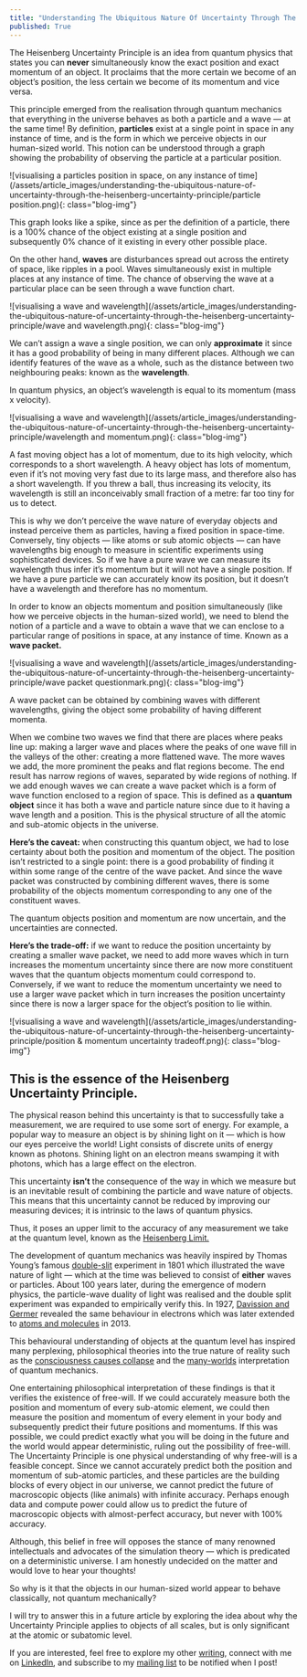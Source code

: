 ```yaml
---
title: "Understanding The Ubiquitous Nature Of Uncertainty Through The Heisenberg Uncertainty Principle"
published: True
---
```


The Heisenberg Uncertainty Principle is an idea from quantum physics that states you can <b>never</b> simultaneously know the exact position and exact momentum of an object. It proclaims that the more certain we become of an object’s position, the less certain we become of its momentum and vice versa.

This principle emerged from the realisation through quantum mechanics that everything in the universe behaves as both a particle and a wave — at the same time! By definition, <b>particles</b> exist at a single point in space in any instance of time, and is the form in which we perceive objects in our human-sized world. This notion can be understood through a graph showing the probability of observing the particle at a particular position.

![visualising a particles position in space, on any instance of time](/assets/article_images/understanding-the-ubiquitous-nature-of-uncertainty-through-the-heisenberg-uncertainty-principle/particle position.png){: class="blog-img"}

This graph looks like a spike, since as per the definition of a particle, there is a 100% chance of the object existing at a single position and subsequently 0% chance of it existing in every other possible place.

On the other hand, <b>waves</b> are disturbances spread out across the entirety of space, like ripples in a pool. Waves simultaneously exist in multiple places at any instance of time. The chance of observing the wave at a particular place can be seen through a wave function chart.

![visualising a wave and wavelength](/assets/article_images/understanding-the-ubiquitous-nature-of-uncertainty-through-the-heisenberg-uncertainty-principle/wave and wavelength.png){: class="blog-img"}

We can’t assign a wave a single position, we can only <b>approximate</b> it since it has a good probability of being in many different places. Although we can identify features of the wave as a whole, such as the distance between two neighbouring peaks: known as the <b>wavelength</b>.

In quantum physics, an object’s wavelength is equal to its momentum (mass x velocity).

![visualising a wave and wavelength](/assets/article_images/understanding-the-ubiquitous-nature-of-uncertainty-through-the-heisenberg-uncertainty-principle/wavelength and momentum.png){: class="blog-img"}

A fast moving object has a lot of momentum, due to its high velocity, which corresponds to a short wavelength. A heavy object has lots of momentum, even if it’s not moving very fast due to its large mass, and therefore also has a short wavelength. If you threw a ball, thus increasing its velocity, its wavelength is still an inconceivably small fraction of a metre: far too tiny for us to detect.

This is why we don’t perceive the wave nature of everyday objects and instead perceive them as particles, having a fixed position in space-time.
Conversely, tiny objects — like atoms or sub atomic objects — can have wavelengths big enough to measure in scientific experiments using sophisticated devices. So if we have a pure wave we can measure its wavelength thus infer it’s momentum but it will not have a single position. If we have a pure particle we can accurately know its position, but it doesn’t have a wavelength and therefore has no momentum.

In order to know an objects momentum and position simultaneously (like how we perceive objects in the human-sized world), we need to blend the notion of a particle and a wave to obtain a wave that we can enclose to a particular range of positions in space, at any instance of time. Known as a <b>wave packet.</b>

![visualising a wave and wavelength](/assets/article_images/understanding-the-ubiquitous-nature-of-uncertainty-through-the-heisenberg-uncertainty-principle/wave packet questionmark.png){: class="blog-img"}

A wave packet can be obtained by combining waves with different wavelengths, giving the object some probability of having different momenta.

When we combine two waves we find that there are places where peaks line up: making a larger wave and places where the peaks of one wave fill in the valleys of the other: creating a more flattened wave. The more waves we add, the more prominent the peaks and flat regions become. The end result has narrow regions of waves, separated by wide regions of nothing. If we add enough waves we can create a wave packet which is a form of wave function enclosed to a region of space. This is defined as a <b>quantum object</b> since it has both a wave and particle nature since due to it having a wave length and a position. This is the physical structure of all the atomic and sub-atomic objects in the universe.

<b>Here’s the caveat:</b> when constructing this quantum object, we had to lose certainty about both the position and momentum of the object. The position isn’t restricted to a single point: there is a good probability of finding it within some range of the centre of the wave packet. And since the wave packet was constructed by combining different waves, there is some probability of the objects momentum corresponding to any one of the constituent waves.

The quantum objects position and momentum are now uncertain, and the uncertainties are connected.

<b>Here’s the trade-off:</b> if we want to reduce the position uncertainty by creating a smaller wave packet, we need to add more waves which in turn increases the momentum uncertainty since there are now more constituent waves that the quantum objects momentum could correspond to. Conversely, if we want to reduce the momentum uncertainty we need to use a larger wave packet which in turn increases the position uncertainty since there is now a larger space for the object’s position to lie within.

![visualising a wave and wavelength](/assets/article_images/understanding-the-ubiquitous-nature-of-uncertainty-through-the-heisenberg-uncertainty-principle/position & momentum uncertainty tradeoff.png){: class="blog-img"}

<h2>This is the essence of the Heisenberg Uncertainty Principle.</h2>

The physical reason behind this uncertainty is that to successfully take a measurement, we are required to use some sort of energy. For example, a popular way to measure an object is by shining light on it — which is how our eyes perceive the world! Light consists of discrete units of energy known as photons. Shining light on an electron means swamping it with photons, which has a large effect on the electron.

This uncertainty <b>isn’t</b> the consequence of the way in which we measure but is an inevitable result of combining the particle and wave nature of objects. This means that this uncertainty cannot be reduced by improving our measuring devices; it is intrinsic to the laws of quantum physics.

Thus, it poses an upper limit to the accuracy of any measurement we take at the quantum level, known as the <a href="https://en.wikipedia.org/wiki/Uncertainty_principle#Heisenberg_limit">Heisenberg Limit.</a>

The development of quantum mechanics was heavily inspired by Thomas Young’s famous <a href="https://en.wikipedia.org/wiki/Double-slit_experiment">double-slit</a> experiment in 1801 which illustrated the wave nature of light — which at the time was believed to consist of <b>either</b> waves or particles. About 100 years later, during the emergence of modern physics, the particle-wave duality of light was realised and the double split experiment was expanded to empirically verify this. In 1927, <a href="https://en.wikipedia.org/wiki/Davisson%E2%80%93Germer_experiment">Davission and Germer</a> revealed the same behaviour in electrons which was later extended to <a href="https://pubs.rsc.org/en/content/articlelanding/2013/CP/c3cp51500a#!divAbstract">atoms and molecules</a> in 2013.

This behavioural understanding of objects at the quantum level has inspired many perplexing, philosophical theories into the true nature of reality such as the <a href="https://en.wikipedia.org/wiki/Von_Neumann%E2%80%93Wigner_interpretation#:~:text=The%20von%20Neumann%E2%80%93Wigner%20interpretation,the%20process%20of%20quantum%20measurement">consciousness causes collapse</a> and the <a href="https://en.wikipedia.org/wiki/Many-worlds_interpretation">many-worlds</a> interpretation of quantum mechanics.

One entertaining philosophical interpretation of these findings is that it verifies the existence of free-will. If we could accurately measure both the position and momentum of every sub-atomic element, we could then measure the position and momentum of every element in your body and subsequently predict their future positions and momentums. If this was possible, we could predict exactly what you will be doing in the future and the world would appear deterministic, ruling out the possibility of free-will. The Uncertainty Principle is one physical understanding of why free-will is a feasible concept. Since we cannot accurately predict both the position and momentum of sub-atomic particles, and these particles are the building blocks of every object in our universe, we cannot predict the future of macroscopic objects (like animals) with infinite accuracy. Perhaps enough data and compute power could allow us to predict the future of macroscopic objects with almost-perfect accuracy, but never with 100% accuracy.

Although, this belief in free will opposes the stance of many renowned intellectuals and advocates of the simulation theory — which is predicated on a deterministic universe. I am honestly undecided on the matter and would love to hear your thoughts!

So why is it that the objects in our human-sized world appear to behave classically, not quantum mechanically?

I will try to answer this in a future article by exploring the idea about why the Uncertainty Principle applies to objects of all scales, but is only significant at the atomic or subatomic level.

If you are interested, feel free to explore my other <a href="https://joekadi.medium.com/">writing</a>, connect with me on <a href="https://www.linkedin.com/in/joe-kadi/">LinkedIn</a>, and subscribe to my <a href="https://mailchi.mp/e5e63e1cd43f/joe-kadi">mailing list</a> to be notified when I post!